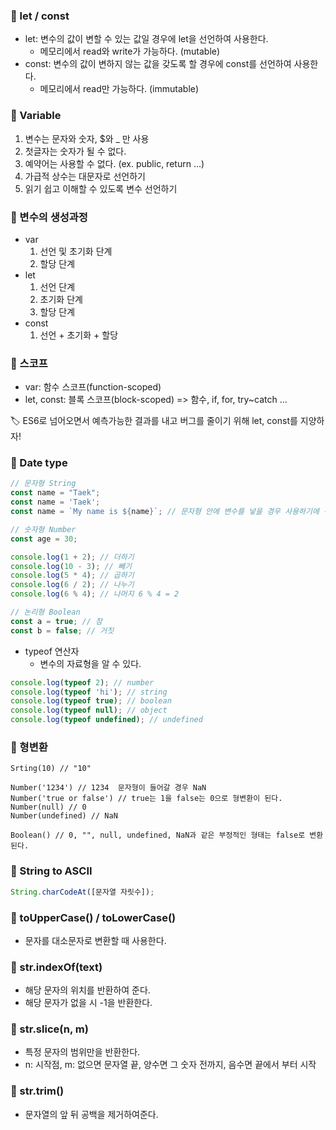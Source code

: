 ### __📑 let / const__

* let: 변수의 값이 변할 수 있는 값일 경우에 let을 선언하여 사용한다.
    * 메모리에서 read와 write가 가능하다. (mutable) 
* const: 변수의 값이 변하지 않는 값을 갖도록 할 경우에 const를 선언하여 사용한다.
    * 메모리에서 read만 가능하다. (immutable)

### __📑 Variable__

1. 변수는 문자와 숫자, $와 _ 만 사용
2. 첫글자는 숫자가 될 수 없다.
3. 예약어는 사용할 수 없다. (ex. public, return ...)
4. 가급적 상수는 대문자로 선언하기
5. 읽기 쉽고 이해할 수 있도록 변수 선언하기

### __📑 변수의 생성과정__

* var
   1. 선언 및 초기화 단계
   2. 할당 단계
* let
   1. 선언 단계
   2. 초기화 단계
   3. 할당 단계
* const
   1. 선언 + 초기화 + 할당 

### __📑 스코프__

* var: 함수 스코프(function-scoped)
* let, const: 블록 스코프(block-scoped) => 함수, if, for, try~catch ...

🏷️ ES6로 넘어오면서 예측가능한 결과를 내고 버그를 줄이기 위해 let, const를 지양하자!

### __📑 Date type__

```javascript
// 문자형 String
const name = "Taek";
const name = 'Taek'; 
const name = `My name is ${name}`; // 문자형 안에 변수를 넣을 경우 사용하기에 적합하다.
```

```javascript
// 숫자형 Number
const age = 30;

console.log(1 + 2); // 더하기
console.log(10 - 3); // 빼기
console.log(5 * 4); // 곱하기
console.log(6 / 2); // 나누기
console.log(6 % 4); // 나머지 6 % 4 = 2
```

```javascript
// 논리형 Boolean
const a = true; // 참
const b = false; // 거짓
```

* typeof 연산자
   * 변수의 자료형을 알 수 있다.

```javascript
console.log(typeof 2); // number
console.log(typeof 'hi'); // string
console.log(typeof true); // boolean
console.log(typeof null); // object
console.log(typeof undefined); // undefined
```

### __📑 형변환__

```javascirpt
Srting(10) // "10"

Number('1234') // 1234  문자형이 들어갈 경우 NaN
Number('true or false') // true는 1을 false는 0으로 형변환이 된다.
Number(null) // 0
Number(undefined) // NaN

Boolean() // 0, "", null, undefined, NaN과 같은 부정적인 형태는 false로 변환된다.
```

### __📑 String to ASCII__

```javascript
String.charCodeAt([문자열 자릿수]);
```

### __📑 toUpperCase() / toLowerCase()__

* 문자를 대소문자로 변환할 때 사용한다.

### __📑 str.indexOf(text)__

* 해당 문자의 위치를 반환하여 준다.
* 해당 문자가 없을 시 -1을 반환한다.

### __📑 str.slice(n, m)__

* 특정 문자의 범위만을 반환한다.
* n: 시작점, m: 없으면 문자열 끝, 양수면 그 숫자 전까지, 음수면 끝에서 부터 시작

### __📑 str.trim()__

* 문자열의 앞 뒤 공백을 제거하여준다.
